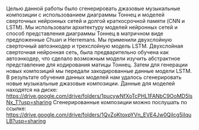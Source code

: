 Целью данной работы было сгенерировать джазовые музыкальные композиции с использованием диаграммы Тоннец и моделей сверточных нейронных сетей и долгой краткосрочной памяти (CNN и LSTM).  Мы использовали архитектуру моделей нейронных сетей и способ представления диаграммы Тоннец в матричном виде предложенные Chuan и Herremans. Мы применили двухслойную сверточный автоэнкодер и трехслойную модель LSTM. Двухслойная сверточная нейронная сеть, была предварительно обучена как автоэнкодер, что сделало возможным модели изучить абстрактное представление для кодирования матицы Тоннец. Затем для генерации новых композиций мы передали закодированные данные модели LSTM.  В результате обучения данных моделей нам удалось сгенерировать новые музыкальные джазовые композиции. 
Данные для моделей находятся на диске: https://drive.google.com/drive/folders/1pucywNfXoTcPHL1FANbC9OoMD5IsNx_T?usp=sharing 
Сгенерированные композиции можно послушать по ссылке: https://drive.google.com/drive/folders/1QvZoKtoxpYVn_EVE4Jw0Qjlcg5iIquLB?usp=sharing 
